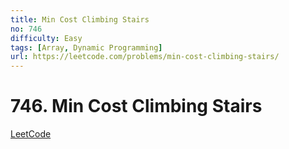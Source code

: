 ```yaml
---
title: Min Cost Climbing Stairs
no: 746
difficulty: Easy
tags: [Array, Dynamic Programming]
url: https://leetcode.com/problems/min-cost-climbing-stairs/
---
```


# 746. Min Cost Climbing Stairs

[LeetCode](https://leetcode.com/problems/min-cost-climbing-stairs/)

